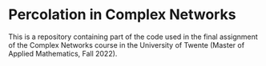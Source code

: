 # Percolation in Complex Networks
This is a repository containing part of the code used in the final assignment of the Complex Networks course in the University of Twente (Master of Applied Mathematics, Fall 2022).
